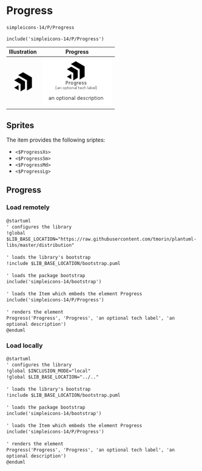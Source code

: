 # Progress


```text
simpleicons-14/P/Progress
```

```text
include('simpleicons-14/P/Progress')
```



| Illustration | Progress |
| :---: | :---: |
| ![illustration for Illustration](../../simpleicons-14/P/Progress.png) | ![illustration for Progress](../../simpleicons-14/P/Progress.Local.png) |



## Sprites
The item provides the following sriptes:

- `<$ProgressXs>`
- `<$ProgressSm>`
- `<$ProgressMd>`
- `<$ProgressLg>`





## Progress

### Load remotely
```plantuml
@startuml
' configures the library
!global $LIB_BASE_LOCATION="https://raw.githubusercontent.com/tmorin/plantuml-libs/master/distribution"

' loads the library's bootstrap
!include $LIB_BASE_LOCATION/bootstrap.puml

' loads the package bootstrap
include('simpleicons-14/bootstrap')

' loads the Item which embeds the element Progress
include('simpleicons-14/P/Progress')

' renders the element
Progress('Progress', 'Progress', 'an optional tech label', 'an optional description')
@enduml
```

### Load locally
```plantuml
@startuml
' configures the library
!global $INCLUSION_MODE="local"
!global $LIB_BASE_LOCATION="../.."

' loads the library's bootstrap
!include $LIB_BASE_LOCATION/bootstrap.puml

' loads the package bootstrap
include('simpleicons-14/bootstrap')

' loads the Item which embeds the element Progress
include('simpleicons-14/P/Progress')

' renders the element
Progress('Progress', 'Progress', 'an optional tech label', 'an optional description')
@enduml
```


